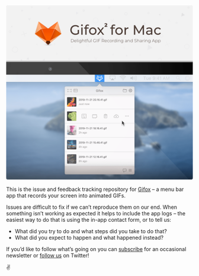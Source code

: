 ![Gifox 2 for Mac – Delightful GIF Recording and Sharing App](./asset/hero.png)

This is the issue and feedback tracking repository for [Gifox](https://gifox.io) – a menu bar app that records your screen into animated GIFs.

Issues are difficult to fix if we can’t reproduce them on our end. When something isn’t working as expected it helps to include the app logs – the easiest way to do that is using the in-app contact form, or to tell us:

- What did you try to do and what steps did you take to do that?
- What did you expect to happen and what happened instead?

If you’d like to follow what’s going on you can [subscribe](https://gifox.io/subscribe) for an occasional newsletter or [follow us](https://twitter.com/gifoxapp) on Twitter!

✌️
